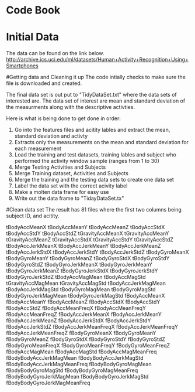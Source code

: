 # Code Book

# Initial Data
The data can be found on the link below.
http://archive.ics.uci.edu/ml/datasets/Human+Activity+Recognition+Using+Smartphones

#Getting data and Cleaning it up
The code intially checks to make sure the file is downloaded and created. 

The final data set is out put to "TidyDataSet.txt" where the data sets of interested are. The data set of interest are mean and standard deviation of the measurments along with the descriptive activties. 

Here is what is being done to get done in order:
   1. Go into the features files and acitity lables and extract the mean, standard deviation and activty
   2. Extracts only the measurements on the mean and standard deviation for each measurement
   3. Load the training and test datasets, training lables and subject who performed the activity window sample (ranges from 1 to 30)
   4. Merge Testing Activities and Subjects
   5. Merge Training dataset, Activities and Subjects
   6. Merge the training and the testing data sets to create one data set
   7. Label the data set with the correct acivity label
   8. Make a molten data frame for easy use
   9. Write out the data frame to "TidayDataSet.tx"
   
#Clean data set
The result has 81 files where the first two columns being subject ID, and acitity. 

tBodyAccMeanX
tBodyAccMeanY
tBodyAccMeanZ
tBodyAccStdX
tBodyAccStdY
tBodyAccStdZ
tGravityAccMeanX
tGravityAccMeanY
tGravityAccMeanZ
tGravityAccStdX
tGravityAccStdY
tGravityAccStdZ
tBodyAccJerkMeanX
tBodyAccJerkMeanY
tBodyAccJerkMeanZ
tBodyAccJerkStdX
tBodyAccJerkStdY
tBodyAccJerkStdZ
tBodyGyroMeanX
tBodyGyroMeanY
tBodyGyroMeanZ
tBodyGyroStdX
tBodyGyroStdY
tBodyGyroStdZ
tBodyGyroJerkMeanX
tBodyGyroJerkMeanY
tBodyGyroJerkMeanZ
tBodyGyroJerkStdX
tBodyGyroJerkStdY
tBodyGyroJerkStdZ
tBodyAccMagMean
tBodyAccMagStd
tGravityAccMagMean
tGravityAccMagStd
tBodyAccJerkMagMean
tBodyAccJerkMagStd
tBodyGyroMagMean
tBodyGyroMagStd
tBodyGyroJerkMagMean
tBodyGyroJerkMagStd
fBodyAccMeanX
fBodyAccMeanY
fBodyAccMeanZ
fBodyAccStdX
fBodyAccStdY
fBodyAccStdZ
fBodyAccMeanFreqX
fBodyAccMeanFreqY
fBodyAccMeanFreqZ
fBodyAccJerkMeanX
fBodyAccJerkMeanY
fBodyAccJerkMeanZ
fBodyAccJerkStdX
fBodyAccJerkStdY
fBodyAccJerkStdZ
fBodyAccJerkMeanFreqX
fBodyAccJerkMeanFreqY
fBodyAccJerkMeanFreqZ
fBodyGyroMeanX
fBodyGyroMeanY
fBodyGyroMeanZ
fBodyGyroStdX
fBodyGyroStdY
fBodyGyroStdZ
fBodyGyroMeanFreqX
fBodyGyroMeanFreqY
fBodyGyroMeanFreqZ
fBodyAccMagMean
fBodyAccMagStd
fBodyAccMagMeanFreq
fBodyBodyAccJerkMagMean
fBodyBodyAccJerkMagStd
fBodyBodyAccJerkMagMeanFreq
fBodyBodyGyroMagMean
fBodyBodyGyroMagStd
fBodyBodyGyroMagMeanFreq
fBodyBodyGyroJerkMagMean
fBodyBodyGyroJerkMagStd
fBodyBodyGyroJerkMagMeanFreq
